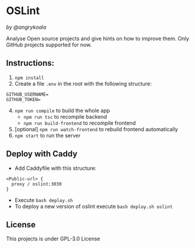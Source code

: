 OSLint
====================
_by @angrykoala_

Analyse Open source projects and give hints on how to improve them. Only GitHub projects supported for now.


## Instructions:

1. `npm install`
2. Create a file `.env` in the root with the following structure:
```env_file
GITHUB_USERNAME=
GITHUB_TOKEN=
```

4. `npm run compile` to build the whole app
    * `npm run tsc` to recompile backend
    * `npm run build-frontend` to recompile frontend
3. [optional] `npm run watch-frontend` to rebuild frontend automatically
4. `npm start` to run the server

## Deploy with Caddy

* Add Caddyfile with this structure:

```
<Public-url> {
  proxy / oslint:3030
}
```

* Execute `bash deploy.sh`
* To deploy a new version of oslint execute `bash deploy.sh oslint`

## License
This projects is under GPL-3.0 License

